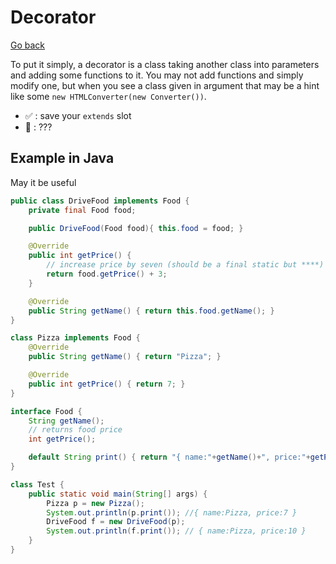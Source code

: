 # Decorator

[Go back](..)

To put it simply, a decorator is a class taking another class
into parameters and adding some functions to it. You may not add functions
and simply modify one, but when you see a class given in argument that may be a hint
like some ``new HTMLConverter(new Converter())``.

* ✅ : save your ``extends`` slot
* 🚫 : ???

## Example in Java

May it be useful

```java
public class DriveFood implements Food {
    private final Food food;

    public DriveFood(Food food){ this.food = food; }

    @Override
    public int getPrice() {
        // increase price by seven (should be a final static but ****)
        return food.getPrice() + 3;
    }

    @Override
    public String getName() { return this.food.getName(); }
}

class Pizza implements Food {
    @Override
    public String getName() { return "Pizza"; }

    @Override
    public int getPrice() { return 7; }
}

interface Food {
    String getName();
    // returns food price
    int getPrice();

    default String print() { return "{ name:"+getName()+", price:"+getPrice()+" }"; };
}

class Test {
    public static void main(String[] args) {
        Pizza p = new Pizza();
        System.out.println(p.print()); //{ name:Pizza, price:7 }
        DriveFood f = new DriveFood(p);
        System.out.println(f.print()); // { name:Pizza, price:10 }
    }
}
```